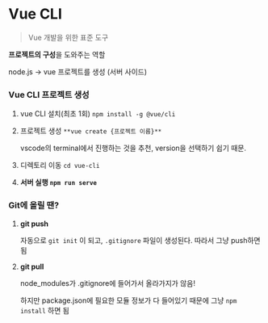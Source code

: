 # Vue CLI

> Vue 개발을 위한 표준 도구

**프로젝트의 구성**을 도와주는 역할

node.js → vue 프로젝트를 생성 (서버 사이드)

### Vue CLI 프로젝트 생성

1. vue CLI 설치(최초 1회) `npm install -g @vue/cli`

2. 프로젝트 생성 `**vue create {프로젝트 이름}**`
   
   vscode의 terminal에서 진행하는 것을 추천, version을 선택하기 쉽기 때문.

3. 디렉토리 이동 `cd vue-cli`

4. **서버 실행 `npm run serve`**

### Git에 올릴 땐?

1. **git push**
   
   자동으로 `git init` 이 되고, `.gitignore` 파일이 생성된다. 따라서 그냥 push하면 됨

2. **git pull**
   
   node_modules가 .gitignore에 들어가서 올라가지가 않음!
   
   하지만 package.json에 필요한 모듈 정보가 다 들어있기 때문에 그냥 `npm install` 하면 됨


